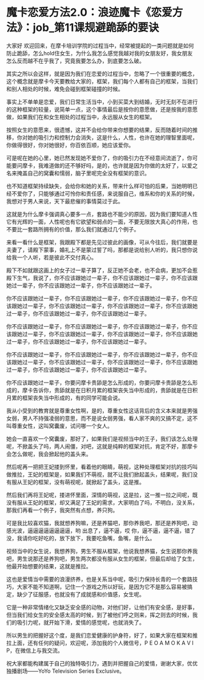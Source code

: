 # 魔卡恋爱方法2.0：浪迹魔卡《恋爱方法》：job_第11课规避跪舔的要诀

大家好 欢迎回来，在摩卡培训学院的过程当中，经常被提起的一类问题就是如何防止跪舔，怎么hold住女生，为什么我怎么感觉我越对我的女朋友好，我女朋友怎么反而越不在乎我了，究竟我要怎么办，到底要怎么破。

其实之所以会这样，就是因为我们在恋爱的过程当中，忽略了一个很重要的概念，这个概念就是摩卡今天要教给大家的，框架，我们每个人都有自己的框架，当我们和别人相处的时候，难免会碰到框架碰撞的时候。

事实上不单单是恋爱，我们日常生活当中，小到买菜大到结婚，无时无刻不在进行的这种框架的较量，说简单一点，这个事情最后是按你的意愿做，还是按我的意愿做，如果我们在和女生相处的过程当中，永远服从女生的框架。

按照女生的意愿来，很遗憾，这并不会给你带来你想要的结果，反而随着时间的推移，你对她的吸引力和控制力会消失，这是什么，人性，也许在她的理智里面呢，你做得很好，你对她很好，你百依百顺，她应该爱你。

可是呢在她的心里，她已然发现她不爱你了，你的吸引力在不经意间流逝了，你可能要问摩卡，我难道做的还不够好吗，是的，也许就是因为你做的太好了，以爱之名来掩盖自己的窝囊和懦弱，脑子里呢完全没有框架的意识。

也不知道框架持续缺失，会给你和她的关系，带来什么样可怕的后果，当她明明已经不爱你了，只能够通过可怜你和责任感，来说服自己，维系和你的关系的时候，我想对于男人来说，天下最悲催的事情莫过于此。

这就是为什么摩卡强调真心要多一点，套路也不能少的原因，因为我们要知道人性它有光辉的一面，人性呢也有它欲望和弱点的一面，不要无限放大真心的作用，也不要比一套路所拥有的价值，那么我们就通过几个例子。

来看一看什么是框架，我跟殿下都是先见过彼此的画像，可从今往后，我们就要是夫妻了，请殿下蒙事，婚礼上不是蒙过誓了吗，那都是说给别人听的，我只想你说给我一个人听，若是彼此不交付真心。

殿下不如就跟这画上的女子过一辈子算了，反正她不会老，也不会病，更加不会惹殿下生气，我说了，你不应该跟她过一辈子，你不应该跟她过一辈子，你不应该跟她过一辈子，你不应该跟她过一辈子，你不应该跟她过一辈子。

你不应该跟她过一辈子，你不应该跟她过一辈子，你不应该跟她过一辈子，你不应该跟她过一辈子，你不应该跟她过一辈子，你不应该跟她过一辈子，你不应该跟她过一辈子，你不应该跟她过一辈子，你不应该跟她过一辈子。

你不应该跟她过一辈子，你不应该跟她过一辈子，你不应该跟她过一辈子，你不应该跟她过一辈子，你不应该跟她过一辈子，你不应该跟她过一辈子，你不应该跟她过一辈子，你不应该跟她过一辈子，你不应该跟她过一辈子。

你不应该跟她过一辈子，你不应该跟她过一辈子，你不应该跟她过一辈子，你不应该跟她过一辈子，你不应该跟她过一辈子，你不应该跟她过一辈子，你不应该跟她过一辈子，你不应该跟她过一辈子，你不应该跟她过一辈子。

你不应该跟她过一辈子，你要问摩卡贵舔是怎么形成的，你要问摩卡贵舔是怎么形成的，摩卡告诉你，贵舔就是在日积月累的框架丧失当中形成的，贵舔就是在日积月累的框架丧失当中形成的，有的同学可能会说。

我从小受到的教育就是尊重女性啊，是的，尊重女性这话背后的含义本来就是男强女弱，男人不持强凌弱的意思，而不是说女弱男强，看人家不爽的又搞不定，这不叫尊重女性，这叫窝囊废，试问哪一个女人。

她会一直喜欢一个窝囊废，那好了，如果我们是视频当中的王子，我们该怎么处理呢，不掀盖头了吗，两人闹僵，对吧，这就是纯粹的框架对抗，肯定不好，那摩卡会怎么做呢，我会掀起他的盖头来。

然后呢再一把把王妃搂到怀里，看着他的眼睛，萌视，这种处理框架对抗的技巧叫做推拉，王妃的框架是，如果我们不萌视，就不让我们掀起盖头，结果呢，我们没有服从王妃的框架，没有萌视呢，就掀起了盖头，这是推。

然后我们再将王妃呢，搂进怀里面，深情的萌视，这是拉，这一推一拉之间呢，既没有服从王妃的框架，却又满足了王妃的需求，大家明白了吗，不明白，没关系，那我们再看一个例子，我突然有点想，养只狗。

可是我比较喜欢猫，我就想养狗嘛，还是养猫吧，那你养我吧，那还是养狗吧，动感光波，逼逼逼逼逼逼逼逼，哟 出息了，逼不逼，哎 你，逼不逼，逼不逼，错了没，我请你吃好吃的，放下放下，我要吃鱼嘴，鱼嘴，是什么。

视频当中的女生说，我想养狗，男生不服从框架，他说我想养猫，女生说那你养我吧，男生说那还是养狗吧，男生两次都没有服从女生的框架，但最后却给了女生，他最开始想要的结果，这就是推拉。

这也是爱情当中需要的浪漫挤养，也是关系当中呢，吸引力保持长青的一个套路技巧，大家不能不知道啊，记住一个游戏之所以好玩，是因为它不是那么容易被搞定，缺少了征服感，也就没有了成就感和价值感，女生呢。

它是一种非常情绪化又缺乏安全感的动物，对他们好，让他们有安全感，是好事，但当我们给女生的安全感太高的时候，到了被他们呼之则来，挥之则去的时候，我们的吸引力呢，就开始下滑，爱情的感觉呢，也就消失了。

所以男生的把握好这个度，是我们恋爱健康的护身符，好了，如果大家在框架和推拉上面，还有任何的疑问，欢迎呢，添加我的个人微信号，P E O A M O K A V I P，在微信上与我交流。

祝大家都能构建属于自己的独特吸引力，遇到并把握自己的爱情，谢谢大家，优优独播剧场——YoYo Television Series Exclusive。

